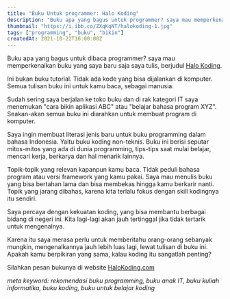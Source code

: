 ```yaml
--- 
title: "Buku Untuk programmer: Halo Koding"
description: "Buku apa yang bagus untuk programmer? saya mau memperkenalkan buku yang saya tulis, berjudul Halo Koding"
thumbnail: "https://i.ibb.co/ZXqKqNT/halokoding-1.jpg"
tags: ["programming", "buku", "bikin"]
createdAt: 2021-10-22T16:00:00Z
---
```

Buku apa yang bagus untuk dibaca programmer? saya mau memperkenalkan buku yang saya baru saja  saya tulis, berjudul [Halo Koding](https://halokoding.com/).

Ini bukan buku tutorial. Tidak ada kode yang bisa dijalankan di komputer. Semua tulisan buku ini untuk kamu baca, sebagai manusia.

Sudah sering saya berjalan ke toko buku dan di rak kategori IT saya menemukan "cara bikin aplikasi ABC" atau "belajar bahasa program XYZ". Seakan-akan semua buku ini diarahkan untuk membuat program di komputer.

Saya ingin membuat literasi jenis baru untuk buku programming dalam bahasa Indonesia. Yaitu buku koding non-teknis. Buku ini berisi seputar mitos-mitos yang ada di dunia programming, tips-tips saat mulai belajar, mencari kerja, berkarya dan hal menarik lainnya.

Topik-topik yang relevan kapanpun kamu baca. Tidak peduli bahasa program atau versi framework yang kamu pakai. Saya mau menulis buku yang bisa bertahan lama dan bisa membekas hingga kamu berkarir nanti. Topik yang jarang dibahas, karena kita terlalu fokus dengan skill kodingnya itu sendiri.

Saya percaya dengan kekuatan koding, yang bisa membantu berbagai bidang di negeri ini. Kita lagi-lagi akan jauh tertinggal jika tidak tertarik untuk mengenalnya.

Karena itu saya merasa perlu untuk memberitahu orang-orang sebanyak mungkin, mengenalkannya jauh lebih luas lagi, lewat tulisan di buku ini. Apakah kamu berpikiran yang sama, kalau koding itu sangatlah penting?

Silahkan pesan bukunya di website [HaloKoding.com](https://HaloKoding.com)

_meta keyword: rekomendasi buku programming, buku anak IT, buku kuliah informatika, buku koding, buku untuk belajar koding_